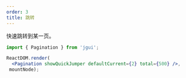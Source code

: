 ```yaml
---
order: 3
title: 跳转
---
```


快速跳转到某一页。

````jsx
import { Pagination } from 'jgui';

ReactDOM.render(
  <Pagination showQuickJumper defaultCurrent={2} total={500} />,
 mountNode);
````
